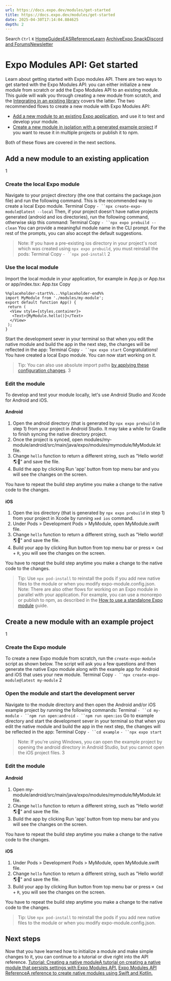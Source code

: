 ```yaml
---
url: https://docs.expo.dev/modules/get-started
title: https://docs.expo.dev/modules/get-started
date: 2025-04-30T17:14:04.884625
depth: 2
---
```


Search
`Ctrl` `K`
[Home](https://docs.expo.dev/)[Guides](https://docs.expo.dev/guides/overview)[EAS](https://docs.expo.dev/eas)[Reference](https://docs.expo.dev/versions/latest)[Learn](https://docs.expo.dev/tutorial/overview)
[Archive](https://docs.expo.dev/archive)[Expo Snack](https://snack.expo.dev)[Discord and Forums](https://chat.expo.dev)[Newsletter](https://expo.dev/mailing-list/signup)
# Expo Modules API: Get started
Learn about getting started with Expo modules API.
There are two ways to get started with the Expo Modules API: you can either initialize a new module from scratch or add the Expo Modules API to an existing module. This guide will walk you through creating a new module from scratch, and the [Integrating in an existing library](https://docs.expo.dev/modules/existing-library) covers the latter.
The two recommended flows to create a new module with Expo Modules API:
  * [Add a new module to an existing Expo application](https://docs.expo.dev/modules/get-started#adding-a-new-module-to-an-existing-application), and use it to test and develop your module.
  * [Create a new module in isolation with a generated example project](https://docs.expo.dev/modules/get-started#creating-a-new-module-with-an-example-project) if you want to reuse it in multiple projects or publish it to npm.


Both of these flows are covered in the next sections.
## Add a new module to an existing application
1
### Create the local Expo module
Navigate to your project directory (the one that contains the package.json file) and run the following command. This is the recommended way to create a local Expo module.
Terminal
Copy
`- ``npx create-expo-module@latest --local`
Then, if your project doesn't have native projects generated (android and ios directories), run the following command, otherwise skip this command:
Terminal
Copy
`- ``npx expo prebuild --clean`
You can provide a meaningful module name in the CLI prompt. For the rest of the prompts, you can also accept the default suggestions.
> Note: If you have a pre-existing ios directory in your project's root which was created using `npx expo prebuild`, you must reinstall the pods:
> Terminal
> Copy
> `- ``npx pod-install`
2
### Use the local module
Import the local module in your application, for example in App.js or App.tsx or app/index.tsx:
App.tsx
Copy
```
%%placeholder-start%%...%%placeholder-end%%
import MyModule from './modules/my-module';
export default function App() {
 return (
  <View style={styles.container}>
   <Text>{MyModule.hello()}</Text>
  </View>
 );
}

```

Start the development sever in your terminal so that when you edit the native module and build the app in the next step, the changes will be reflected in the app:
Terminal
Copy
`- ``npx expo start`
Congratulations! You have created a local Expo module. You can now start working on it.
> Tip: You can also use absolute import paths [by applying these configuration changes](https://expo.fyi/absolute-path-expo-modules.md).
3
### Edit the module
To develop and test your module locally, let's use Android Studio and Xcode for Android and iOS.
#### Android
  1. Open the android directory (that is generated by `npx expo prebuild` in step 1) from your project in Android Studio. It may take a while for Gradle to finish syncing the native directory project.
  2. Once the project is synced, open modules/my-module/android/src/main/java/expo/modules/mymodule/MyModule.kt file.
  3. Change `hello` function to return a different string, such as "Hello world! 🌎🤖" and save the file.
  4. Build the app by clicking Run 'app' button from top menu bar and you will see the changes on the screen.


You have to repeat the build step anytime you make a change to the native code to the changes.
#### iOS
  1. Open the ios directory (that is generated by `npx expo prebuild` in step 1) from your project in Xcode by running `xed ios` command.
  2. Under Pods > Development Pods > MyModule, open MyModule.swift file.
  3. Change `hello` function to return a different string, such as "Hello world! 🌎🍎" and save the file.
  4. Build your app by clicking Run button from top menu bar or press `⌘ Cmd` + `R`, you will see the changes on the screen.


You have to repeat the build step anytime you make a change to the native code to the changes.
> Tip: Use `npx pod-install` to reinstall the pods if you add new native files to the module or when you modify expo-module.config.json.
> Note: There are also other flows for working on an Expo module in parallel with your application. For example, you can use a monorepo or publish to npm, as described in the [How to use a standalone Expo module](https://docs.expo.dev/modules/use-standalone-expo-module-in-your-project) guide.
## Create a new module with an example project
1
### Create the Expo module
To create a new Expo module from scratch, run the `create-expo-module` script as shown below. The script will ask you a few questions and then generate the native Expo module along with the example app for Android and iOS that uses your new module.
Terminal
Copy
`- ``npx create-expo-module@latest my-module`
2
### Open the module and start the development server
Navigate to the module directory and then open the Android and/or iOS example project by running the following commands:
Terminal
`- ``cd my-module`
`- ``npm run open:android`
`- ``npm run open:ios`
Go to example directory and start the development sever in your terminal so that when you edit the native module and build the app in the next step, the changes will be reflected in the app:
Terminal
Copy
`- ``cd example`
`- ``npx expo start`
> Note: If you're using Windows, you can open the example project by opening the android directory in Android Studio, but you cannot open the iOS project files.
3
### Edit the module
#### Android
  1. Open my-module/android/src/main/java/expo/modules/mymodule/MyModule.kt file.
  2. Change `hello` function to return a different string, such as "Hello world! 🌎🤖" and save the file.
  3. Build the app by clicking Run 'app' button from top menu bar and you will see the changes on the screen.


You have to repeat the build step anytime you make a change to the native code to the changes.
#### iOS
  1. Under Pods > Development Pods > MyModule, open MyModule.swift file.
  2. Change `hello` function to return a different string, such as "Hello world! 🌎🍎" and save the file.
  3. Build your app by clicking Run button from top menu bar or press `⌘ Cmd` + `R`, you will see the changes on the screen.


You have to repeat the build step anytime you make a change to the native code to the changes.
> Tip: Use `npx pod-install` to reinstall the pods if you add new native files to the module or when you modify expo-module.config.json.
## Next steps
Now that you have learned how to initialize a module and make simple changes to it, you can continue to a tutorial or dive right into the API reference.
[Tutorial: Creating a native moduleA tutorial on creating a native module that persists settings with Expo Modules API.](https://docs.expo.dev/modules/native-module-tutorial) [Expo Modules API ReferenceA reference to create native modules using Swift and Kotlin.](https://docs.expo.dev/modules/module-api)

